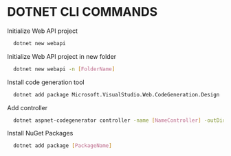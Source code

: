 <h1>DOTNET CLI COMMANDS</h1>

Initialize Web API project

```sh
  dotnet new webapi
```

Initialize Web API project in new folder

```sh
  dotnet new webapi -n [FolderName]
```

Install code generation tool

```sh
  dotnet add package Microsoft.VisualStudio.Web.CodeGeneration.Design
```

Add controller

```sh
  dotnet aspnet-codegenerator controller -name [NameController] -outDir Controllers
```

Install NuGet Packages

```sh
  dotnet add package [PackageName]
```

